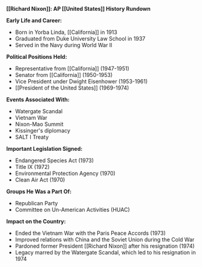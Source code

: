 **[[Richard Nixon]]: AP [[United States]] History Rundown**

**Early Life and Career:**
* Born in Yorba Linda, [[California]] in 1913
* Graduated from Duke University Law School in 1937
* Served in the Navy during World War II

**Political Positions Held:**
* Representative from [[California]] (1947-1951)
* Senator from [[California]] (1950-1953)
* Vice President under Dwight Eisenhower (1953-1961)
* [[President of the United States]] (1969-1974)

**Events Associated With:**
* Watergate Scandal
* Vietnam War
* Nixon-Mao Summit
* Kissinger's diplomacy
* SALT I Treaty

**Important Legislation Signed:**
* Endangered Species Act (1973)
* Title IX (1972)
* Environmental Protection Agency (1970)
* Clean Air Act (1970)

**Groups He Was a Part Of:**
* Republican Party
* Committee on Un-American Activities (HUAC)

**Impact on the Country:**
* Ended the Vietnam War with the Paris Peace Accords (1973)
* Improved relations with China and the Soviet Union during the Cold War
* Pardoned former President [[Richard Nixon]] after his resignation (1974)
* Legacy marred by the Watergate Scandal, which led to his resignation in 1974